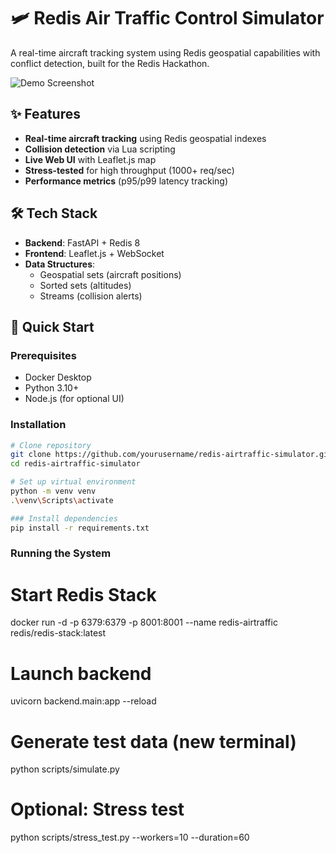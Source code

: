 # 🛩️ Redis Air Traffic Control Simulator

A real-time aircraft tracking system using Redis geospatial capabilities with conflict detection, built for the Redis Hackathon.

![Demo Screenshot](demo.gif)

## ✨ Features

- **Real-time aircraft tracking** using Redis geospatial indexes
- **Collision detection** via Lua scripting
- **Live Web UI** with Leaflet.js map
- **Stress-tested** for high throughput (1000+ req/sec)
- **Performance metrics** (p95/p99 latency tracking)

## 🛠️ Tech Stack

- **Backend**: FastAPI + Redis 8
- **Frontend**: Leaflet.js + WebSocket
- **Data Structures**:
  - Geospatial sets (aircraft positions)
  - Sorted sets (altitudes)
  - Streams (collision alerts)

## 🚀 Quick Start

### Prerequisites
- Docker Desktop
- Python 3.10+
- Node.js (for optional UI)

### Installation
```bash
# Clone repository
git clone https://github.com/yourusername/redis-airtraffic-simulator.git
cd redis-airtraffic-simulator

# Set up virtual environment
python -m venv venv
.\venv\Scripts\activate

### Install dependencies
pip install -r requirements.txt
```
### Running the System

# Start Redis Stack
docker run -d -p 6379:6379 -p 8001:8001 --name redis-airtraffic redis/redis-stack:latest

# Launch backend
uvicorn backend.main:app --reload

# Generate test data (new terminal)
python scripts/simulate.py

# Optional: Stress test
python scripts/stress_test.py --workers=10 --duration=60